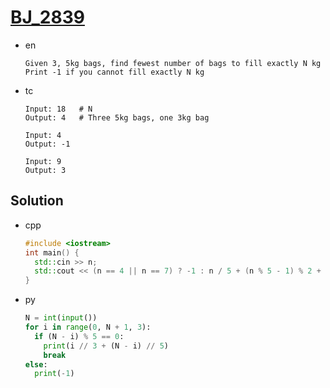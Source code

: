 # [BJ_2839](https://acmicpc.net/problem/2839)

* en

  ```en
  Given 3, 5kg bags, find fewest number of bags to fill exactly N kg
  Print -1 if you cannot fill exactly N kg
  ```

* tc

  ```tc
  Input: 18   # N
  Output: 4   # Three 5kg bags, one 3kg bag

  Input: 4
  Output: -1

  Input: 9
  Output: 3
  ```

## Solution

* cpp

  ```cpp
  #include <iostream>
  int main() {
    std::cin >> n;
    std::cout << (n == 4 || n == 7) ? -1 : n / 5 + (n % 5 - 1) % 2 + 1;
  }
  ```

* py

  ```py
  N = int(input())
  for i in range(0, N + 1, 3):
    if (N - i) % 5 == 0:
      print(i // 3 + (N - i) // 5)
      break
  else:
    print(-1)
  ```
